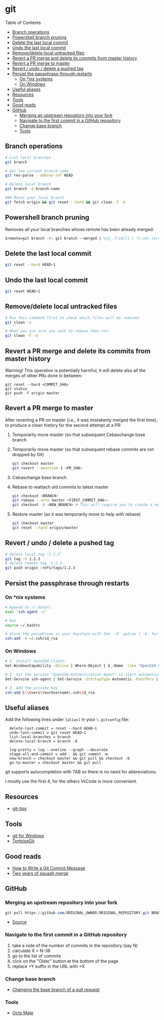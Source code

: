 # git

Table of Contents
<!-- START doctoc generated TOC please keep comment here to allow auto update -->
<!-- DON'T EDIT THIS SECTION, INSTEAD RE-RUN doctoc TO UPDATE -->
<!-- Generated with [DocToc](https://github.com/thlorenz/doctoc) -->

- [Branch operations](#branch-operations)
- [Powershell branch pruning](#powershell-branch-pruning)
- [Delete the last local commit](#delete-the-last-local-commit)
- [Undo the last local commit](#undo-the-last-local-commit)
- [Remove/delete local untracked files](#removedelete-local-untracked-files)
- [Revert a PR merge and delete its commits from master history](#revert-a-pr-merge-and-delete-its-commits-from-master-history)
- [Revert a PR merge to master](#revert-a-pr-merge-to-master)
- [Revert / undo / delete a pushed tag](#revert--undo--delete-a-pushed-tag)
- [Persist the passphrase through restarts](#persist-the-passphrase-through-restarts)
  - [On *nix systems](#on-nix-systems)
  - [On Windows](#on-windows)
- [Useful aliases](#useful-aliases)
- [Resources](#resources)
- [Tools](#tools)
- [Good reads](#good-reads)
- [GitHub](#github)
  - [Merging an upstream repository into your fork](#merging-an-upstream-repository-into-your-fork)
  - [Navigate to the first commit in a GitHub repository](#navigate-to-the-first-commit-in-a-github-repository)
  - [Change base branch](#change-base-branch)
  - [Tools](#tools-1)

<!-- END doctoc generated TOC please keep comment here to allow auto update -->

## Branch operations

```sh
# List local branches
git branch

# Get the current branch name
git rev-parse --abbrev-ref HEAD

# Delete local branch
git branch -d branch-name

### Reset your local branch
git fetch origin && git reset --hard && git clean -f -d
```

## Powershell branch pruning

Removes all your local branches whose remote has been already merged:

```ps
$remote=git branch -r; git branch --merged | %{$_.Trim()} | ?{-not ($remote -like '*' + $_) } | %{git branch -D "$_"}
```

## Delete the last local commit

```bash
git reset --hard HEAD~1
```

## Undo the last local commit

```bash
git reset HEAD~1
```

## Remove/delete local untracked files

```bash
# Run this command first to check which files will be removed:
git clean -n

# When you are sure you want to remove then run:
git clean -f -d
```

## Revert a PR merge and delete its commits from master history

Warning! This operation is potentially harmful, it will delete also all the merges of other PRs done in between:

```shell
git reset --hard <COMMIT_SHA>
git status
git push -f origin master
```

## Revert a PR merge to master

After reverting a PR on master (i.e., it was mistakenly merged the first time), to produce a clean history for the second attempt at a PR:

1. Temporarily move master (so that subsequent Cebaschange base branch



1. Temporarily move master (so that subsequent rebase commits are not dropped by Git)
    
    ```bash
    git checkout master
    git revert --mainline 1 <PR_SHA>
    ```

1. Cebaschange base branch



1. Rebase to reattach old commits to latest master

    ```bash
    git checkout <BRANCH>
    git rebase --onto master <FIRST_COMMIT_SHA>~
    git checkout -b <NEW_BRANCH> # This will require you to create a new PR.  You should no longer use <BRANCH> but instead use <NEW_BRANCH> going forward.
    ```
  
1. Restore master (as it was temporarily move to help with rebase)

    ```bash
    git checkout master
    git reset --hard origin/master
    ```

## Revert / undo / delete a pushed tag

```bash
# delete local tag '1.2.3'
git tag -d 1.2.3
# delete remote tag '1.2.3'
git push origin :refs/tags/1.2.3
```

## Persist the passphrase through restarts

### On *nix systems

```sh
# Append to ~/.bashrc
eval `ssh-agent -s`

# Run
source ~/.bashrc

# Store the passphrase in your keychain with the `-K` option (`-k` for Ubuntu):
ssh-add -K ~/.ssh/id_rsa
```

### On Windows

```sh
# 1. Install OpenSSH Client:
Get-WindowsCapability -Online | Where-Object { $_.Name -like "OpenSSH.Client*" } | Add-WindowsCapability -Online | Out-Null

# 2. Set the service "OpenSSH Authentication Agent" to start automatically:
Get-Service ssh-agent | Set-Service -StartupType Automatic -PassThru | Start-Service

# 3. Add the private key
ssh-add C:\Users\YourUsername\.ssh\id_rsa
```

## Useful aliases

Add the following lines under `[alias]` in your `\.gitconfig` file:

```
  delete-last-commit = reset --hard HEAD~1
  undo-last-commit = git reset HEAD~1
  list-local-branches = branch
  delete-local-branch = branch -d

  log-pretty = log --oneline --graph --decorate
  stage-all-and-commit = add . && git commit -m
  new-branch = checkout master && git pull && checkout -b
  go-to-master = checkout master && git pull
```

git supports autocompletion with TAB so there is no need for abbreviations.

I mostly use the first 4, for the others VsCode is more convenient.

## Resources

- [git-tips](https://github.com/git-tips/tips)

## Tools

- [git for Windows](https://chocolatey.org/packages/git)
- [TortoiseGit](https://chocolatey.org/packages/TortoiseGit)

## Good reads

- [How to Write a Git Commit Message](https://chris.beams.io/posts/git-commit/)
- [Two years of squash merge](https://blog.dnsimple.com/2019/01/two-years-of-squash-merge/)

## GitHub

### Merging an upstream repository into your fork

```powershell
git pull https://github.com/ORIGINAL_OWNER/ORIGINAL_REPOSITORY.git BRANCH_NAME
```

- [Source](https://help.github.com/en/github/collaborating-with-issues-and-pull-requests/merging-an-upstream-repository-into-your-fork)

### Navigate to the first commit in a GitHub repository

1. take a note of the number of commits in the repository (say N)
1. calculate X = N-36
1. go to the list of commits
1. click on the "Older" button at the bottom of the page
1. replace +Y suffix in the URL with +X

### Change base branch

- [Changing the base branch of a pull request](https://help.github.com/en/github/collaborating-with-issues-and-pull-requests/changing-the-base-branch-of-a-pull-request)

### Tools

- [Octo Mate](https://chrome.google.com/webstore/detail/octo-mate/baggcehellihkglakjnmnhpnjmkbmpkf)